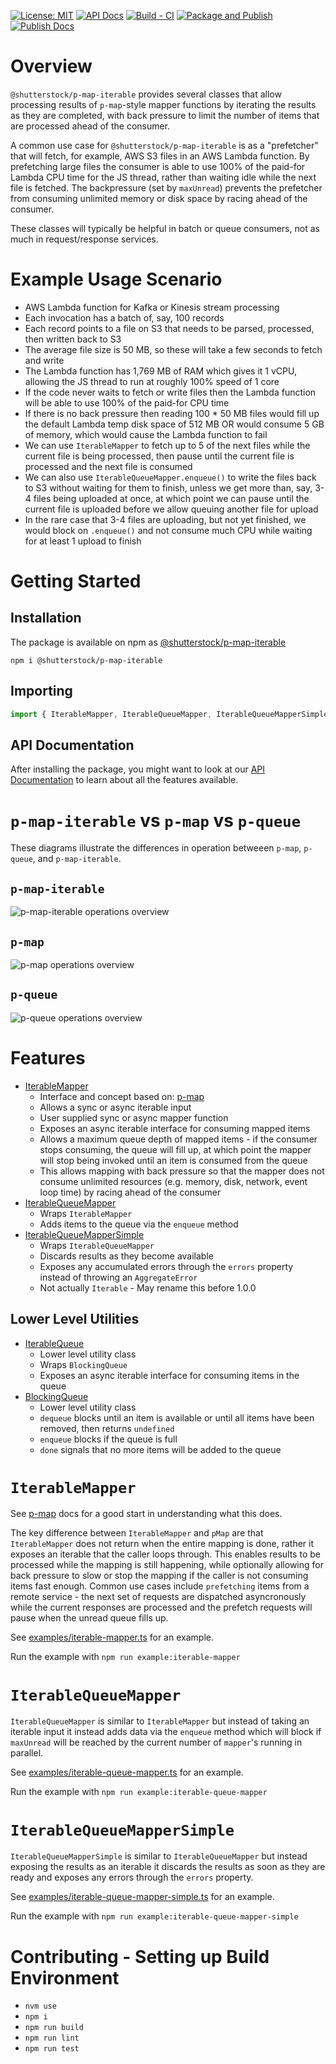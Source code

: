 [![License: MIT](https://img.shields.io/badge/License-MIT-green.svg)](https://opensource.org/licenses/MIT) [![API Docs](https://img.shields.io/badge/API%20Docs-View%20Here-blue)](https://tech.shutterstock.com/p-map-iterable/) [![Build - CI](https://github.com/shutterstock/p-map-iterable/actions/workflows/ci.yml/badge.svg)](https://github.com/shutterstock/p-map-iterable/actions/workflows/ci.yml) [![Package and Publish](https://github.com/shutterstock/p-map-iterable/actions/workflows/publish.yml/badge.svg)](https://github.com/shutterstock/p-map-iterable/actions/workflows/publish.yml) [![Publish Docs](https://github.com/shutterstock/p-map-iterable/actions/workflows/docs.yml/badge.svg)](https://github.com/shutterstock/p-map-iterable/actions/workflows/docs.yml)

# Overview

`@shutterstock/p-map-iterable` provides several classes that allow processing results of `p-map`-style mapper functions by iterating the results as they are completed, with back pressure to limit the number of items that are processed ahead of the consumer.

A common use case for `@shutterstock/p-map-iterable` is as a "prefetcher" that will fetch, for example, AWS S3 files in an AWS Lambda function. By prefetching large files the consumer is able to use 100% of the paid-for Lambda CPU time for the JS thread, rather than waiting idle while the next file is fetched. The backpressure (set by `maxUnread`) prevents the prefetcher from consuming unlimited memory or disk space by racing ahead of the consumer.

These classes will typically be helpful in batch or queue consumers, not as much in request/response services.

# Example Usage Scenario

- AWS Lambda function for Kafka or Kinesis stream processing
- Each invocation has a batch of, say, 100 records
- Each record points to a file on S3 that needs to be parsed, processed, then written back to S3
- The average file size is 50 MB, so these will take a few seconds to fetch and write
- The Lambda function has 1,769 MB of RAM which gives it 1 vCPU, allowing the JS thread to run at roughly 100% speed of 1 core
- If the code never waits to fetch or write files then the Lambda function will be able to use 100% of the paid-for CPU time
- If there is no back pressure then reading 100 * 50 MB files would fill up the default Lambda temp disk space of 512 MB OR would consume 5 GB of memory, which would cause the Lambda function to fail
- We can use `IterableMapper` to fetch up to 5 of the next files while the current file is being processed, then pause until the current file is processed and the next file is consumed
- We can also use `IterableQueueMapper.enqueue()` to write the files back to S3 without waiting for them to finish, unless we get more than, say, 3-4 files being uploaded at once, at which point we can pause until the current file is uploaded before we allow queuing another file for upload
- In the rare case that 3-4 files are uploading, but not yet finished, we would block on `.enqueue()` and not consume much CPU while waiting for at least 1 upload to finish

# Getting Started

## Installation

The package is available on npm as [@shutterstock/p-map-iterable](https://www.npmjs.com/package/@shutterstock/p-map-iterable)

`npm i @shutterstock/p-map-iterable`

## Importing

```typescript
import { IterableMapper, IterableQueueMapper, IterableQueueMapperSimple } from '@shutterstock/p-map-iterable';
```

## API Documentation

After installing the package, you might want to look at our [API Documentation](https://tech.shutterstock.com/p-map-iterable/) to learn about all the features available.

# `p-map-iterable` vs `p-map` vs `p-queue`

These diagrams illustrate the differences in operation betweeen `p-map`, `p-queue`, and `p-map-iterable`.

## `p-map-iterable`

![p-map-iterable operations overview](https://github.com/shutterstock/p-map-iterable/assets/5617868/abdc7079-8c12-4518-8135-867fc5085e60)

## `p-map`

![p-map operations overview](https://github.com/shutterstock/p-map-iterable/assets/5617868/2fd88213-3135-4de8-8ec2-224555c08d65)

## `p-queue`

![p-queue operations overview](https://github.com/shutterstock/p-map-iterable/assets/5617868/88300edb-7bfe-41f0-ae5b-1cd5723bc255)

# Features

- [IterableMapper](https://tech.shutterstock.com/p-map-iterable/classes/IterableMapper.html)
  - Interface and concept based on: [p-map](https://github.com/sindresorhus/p-map)
  - Allows a sync or async iterable input
  - User supplied sync or async mapper function
  - Exposes an async iterable interface for consuming mapped items
  - Allows a maximum queue depth of mapped items - if the consumer stops consuming, the queue will fill up, at which point the mapper will stop being invoked until an item is consumed from the queue
  - This allows mapping with back pressure so that the mapper does not consume unlimited resources (e.g. memory, disk, network, event loop time) by racing ahead of the consumer
- [IterableQueueMapper](https://tech.shutterstock.com/p-map-iterable/classes/IterableQueueMapper.html)
  - Wraps `IterableMapper`
  - Adds items to the queue via the `enqueue` method
- [IterableQueueMapperSimple](https://tech.shutterstock.com/p-map-iterable/classes/IterableQueueMapperSimple.html)
  - Wraps `IterableQueueMapper`
  - Discards results as they become available
  - Exposes any accumulated errors through the `errors` property instead of throwing an `AggregateError`
  - Not actually `Iterable` - May rename this before 1.0.0

## Lower Level Utilities
- [IterableQueue](https://tech.shutterstock.com/p-map-iterable/classes/IterableQueue.html)
  - Lower level utility class
  - Wraps `BlockingQueue`
  - Exposes an async iterable interface for consuming items in the queue
- [BlockingQueue](https://tech.shutterstock.com/p-map-iterable/classes/BlockingQueue.html)
  - Lower level utility class
  - `dequeue` blocks until an item is available or until all items have been removed, then returns `undefined`
  - `enqueue` blocks if the queue is full
  - `done` signals that no more items will be added to the queue

# `IterableMapper`

See [p-map](https://github.com/sindresorhus/p-map) docs for a good start in understanding what this does.

The key difference between `IterableMapper` and `pMap` are that `IterableMapper` does not return when the entire mapping is done, rather it exposes an iterable that the caller loops through. This enables results to be processed while the mapping is still happening, while optionally allowing for back pressure to slow or stop the mapping if the caller is not consuming items fast enough. Common use cases include `prefetching` items from a remote service - the next set of requests are dispatched asyncronously while the current responses are processed and the prefetch requests will pause when the unread queue fills up.

See [examples/iterable-mapper.ts](./examples/iterable-mapper.ts) for an example.

Run the example with `npm run example:iterable-mapper`

# `IterableQueueMapper`

`IterableQueueMapper` is similar to `IterableMapper` but instead of taking an iterable input it instead adds data via the `enqueue` method which will block if `maxUnread` will be reached by the current number of `mapper`'s running in parallel.

See [examples/iterable-queue-mapper.ts](./examples/iterable-queue-mapper.ts) for an example.

Run the example with `npm run example:iterable-queue-mapper`

# `IterableQueueMapperSimple`

`IterableQueueMapperSimple` is similar to `IterableQueueMapper` but instead exposing the results as an iterable it discards the results as soon as they are ready and exposes any errors through the `errors` property.

See [examples/iterable-queue-mapper-simple.ts](./examples/iterable-queue-mapper-simple.ts) for an example.

Run the example with `npm run example:iterable-queue-mapper-simple`

# Contributing - Setting up Build Environment

- `nvm use`
- `npm i`
- `npm run build`
- `npm run lint`
- `npm run test`
